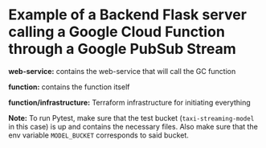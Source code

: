 # Example of a Backend Flask server calling a Google Cloud Function through a Google PubSub Stream


**web-service:** contains the web-service that will call the GC function

**function:** contains the function itself

**function/infrastructure:** Terraform infrastructure for initiating everything


**Note:** To run Pytest, make sure that the test bucket (`taxi-streaming-model` in this case) is up and contains the necessary files. Also make sure that the env variable `MODEL_BUCKET` corresponds to said bucket.
